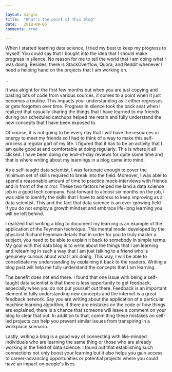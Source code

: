 ```yaml
---

layout: single
title:  "What's the point of this blog"
date:   2018-09-06
comments: true

---
```


When I started learning data science, I tried my best to keep my progress to myself. You could say that I bought into the idea that I should make progress in silence. No reason for me to tell the world that I am doing what I was doing. Besides, there is StackOverflow, Quora, and Reddit whenever I need a helping hand on the projects that I am working on. 
<p>&nbsp. </p>
It was alright for the first few months but when you are just copying and pasting bits of code from various sources, it comes to a point when it just becomes a routine. This impacts your understanding as it either regresses or gets forgotten over time. Progress in silence took the back seat when I realized that casually sharing the things that I have learned to my friends during our scheduled catchups helped me retain and fully understand the new concepts that I have been exposed to. 


Of course, it is not going to be every day that I will have the resources or energy to meet my friends so I had to think of a way to make this self-process a regular part of my life. I figured that it has to be an activity that I am quite good at and comfortable at doing regularly. This is where it all clicked. I have been doing my end-of-day reviews for quite some time and that is where writing about my learnings in a blog came into mind.  


As a self-taught data scientist, I was fortunate enough to cover the minimum set of skills required to break into the field. Moreover, I was able to spend a reasonable amount of time to practice mock-interviews with friends and in front of the mirror. These two factors helped me land a data science job in a good tech company. Fast forward to almost six months on the job, I was able to identify the skills that I have to address to keep improving as a data scientist. This and the fact that data science is an ever-growing field - if you do not employ a growth mindset and embrace life-long learning you will be left behind. 


I realized that writing a blog to document my learning is an example of the application of the Feynman technique. This mental model developed by the physicist Richard Feynman details that in order for you to truly master a subject, you need to be able to explain it back to somebody in simple terms. My goal with this data blog is to write about the things that I am learning and relearning in such a way that I am just talking to a friend who is genuinely curious about what I am doing. This way, I will be able to consolidate my understanding by explaining it back to the readers. Writing a blog post will help me fully understand the concepts that I am learning.  


The benefit does not end there. I found that one issue with being a self-taught data scientist is that there is less opportunity to get feedback, especially when you do not put yourself out there. Feedback is an important element in fully understanding new concepts and the internet is a great feedback network. Say you are writing about the application of a particular machine learning algorithm, if there are mistakes on the code or how things are explained, there is a chance that someone will leave a comment on your blog to clear that out. In addition to that, committing these mistakes on self-led projects can help you prevent similar issues from transpiring in a workplace scenario. 


Lastly, writing a blog is a good way of connecting with like-minded individuals who are learning the same thing or those who are already working in the field of data science. I found out that establishing such connections not only boost your learning but it also helps you gain access to career-advancing opportunities or potential projects where you could have an impact on people's lives. 


